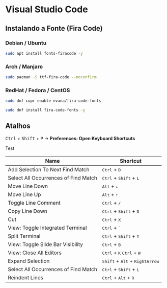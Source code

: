 # Visual Studio Code

## **Instalando a Fonte (Fira Code)**

### Debian / Ubuntu

```bash
sudo apt install fonts-firacode -y
```

### Arch / Manjaro

```bash
sudo pacman -S ttf-fira-code --noconfirm
```

### RedHat / Fedora / CentOS

```bash
sudo dnf copr enable evana/fira-code-fonts

sudo dnf install fira-code-fonts -y
```

## **Atalhos**

<kbd>Ctrl</kbd> + <kbd>Shift</kbd> + <kbd>P</kbd> &rarr; **Preferences: Open Keyboard Shortcuts**

Test

| Name | Shortcut |
|---|---|
| Add Selection To Next Find Match  | <kbd>Ctrl</kbd> + <kbd>D</kbd> | 
| Select All Occurrences of Find Match | <kbd>Ctrl</kbd> + <kbd>Shift</kbd> + <kbd>L</kbd>| 
| Move Line Down | <kbd>Alt</kbd> + <kbd>&darr;</kbd> | 
| Move Line Up | <kbd>Alt</kbd> + <kbd>&uarr;</kbd> |  
| Toggle Line Comment | <kbd>Ctrl</kbd> + <kbd>/</kbd> | 
| Copy Line Down | <kbd>Ctrl</kbd> + <kbd>Shift</kbd> + <kbd>D</kbd> | 
| Cut | <kbd>Ctrl</kbd> + <kbd>X</kbd> | 
| View: Toggle Integrated Terminal | <kbd>Ctrl</kbd> + <kbd>´</kbd> | 
| Split Terminal | <kbd>Ctrl</kbd> + <kbd>Shift</kbd> + <kbd>T</kbd> | 
| View: Toggle Slide Bar Visibility | <kbd>Ctrl</kbd> + <kbd>B</kbd> | 
| View: Close All Editors | <kbd>Ctrl</kbd> + <kbd>K</kbd> <kbd>Ctrl</kbd> + <kbd>W</kbd> | 
| Expand Selection | <kbd>Shift</kbd> + <kbd>Alt</kbd> + <kbd>RightArrow</kbd> | 
| Select All Occurrences of Find Match | <kbd>Ctrl</kbd> + <kbd>Shift</kbd> + <kbd>L</kbd> | 
| Reindent Lines | <kbd>Ctrl</kbd> + <kbd>Alt</kbd> + <kbd>R</kbd> | 